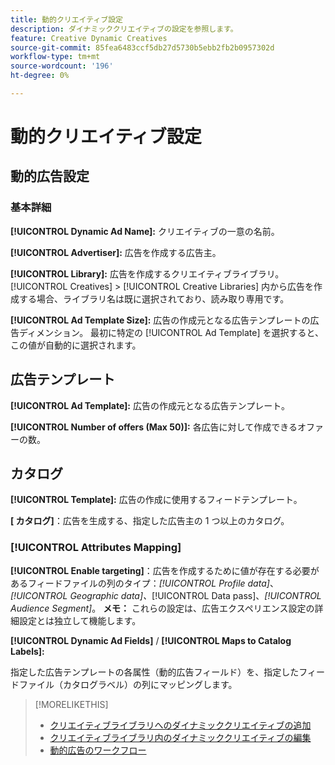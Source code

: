 ```yaml
---
title: 動的クリエイティブ設定
description: ダイナミッククリエイティブの設定を参照します。
feature: Creative Dynamic Creatives
source-git-commit: 85fea6483ccf5db27d5730b5ebb2fb2b0957302d
workflow-type: tm+mt
source-wordcount: '196'
ht-degree: 0%

---
```


# 動的クリエイティブ設定

<!-- add a description -->

<!-- This looks the same for me for either HTML5 type as of 9/24:

## Dynamic ad settings for static HTML5 ads {#dynamic-ad-settings-static-html5}

### Basic Details

**[!UICONTROL Advertiser]:** The advertiser for which to create the ads.

**[!UICONTROL Library]:** The creative library in which to create the ads.

**[!UICONTROL Dynamic Ad Name]:** A unique name for the creative.

**[!UICONTROL Ad Template Size]:** The ad dimensions for the ad template from which to create the ad. If you first select a specific [!UICONTROL Ad Template], then this value is automatically selected.

**[!UICONTROL Ad Template Type]:** The type of ad template from which to create the ad: *[!UICONTROL Static HTML5]* or *[!UICONTROL Dynamic HTML5]*.  If you first select a specific [!UICONTROL Ad Template], then this value is automatically selected.

**[!UICONTROL Ad Template]:** The ad template from which to create the ad.

**[!UICONTROL clickURL]:** A valid landing page URL to which users are redirected when they click the ad.

### [!UICONTROL Attributes Details]

-->

## 動的広告設定 <!-- for dynamic HTML5 ads {#dynamic-ad-settings-dynamic-html5}-->

<!-- add a description -->

### 基本詳細

**[!UICONTROL Dynamic Ad Name]:** クリエイティブの一意の名前。

**[!UICONTROL Advertiser]:** 広告を作成する広告主。

**[!UICONTROL Library]:** 広告を作成するクリエイティブライブラリ。 [!UICONTROL Creatives] > [!UICONTROL Creative Libraries] 内から広告を作成する場合、ライブラリ名は既に選択されており、読み取り専用です。

**[!UICONTROL Ad Template Size]:** 広告の作成元となる広告テンプレートの広告ディメンション。 最初に特定の [!UICONTROL Ad Template] を選択すると、この値が自動的に選択されます。

## 広告テンプレート

**[!UICONTROL Ad Template]:** 広告の作成元となる広告テンプレート。<!-- also an option to upload your own ad template. Need to add the specs for that -->

**[!UICONTROL Number of offers (Max 50)]:** 各広告に対して作成できるオファーの数。<!-- Clarify this: is this the frequency cap (max number of times an ad may be served)? -->

## カタログ

**[!UICONTROL Template]:** 広告の作成に使用するフィードテンプレート。<!-- also an option to upload your own feed template.  Need to add the specs for that -->

**\[ カタログ\]**：広告を生成する、指定した広告主の 1 つ以上のカタログ。<!-- also an option to upload your own catalog (Can't find the Catalog you need? Download a template, create your own, and upload it from your device.). Nneed to add the specs for that -->

### [!UICONTROL Attributes Mapping]

**[!UICONTROL Enable targeting]**：広告を作成するために値が存在する必要があるフィードファイルの列のタイプ：*[!UICONTROL Profile data]*、*[!UICONTROL Geographic data]、*[!UICONTROL Data pass]、*[!UICONTROL Audience Segment]*。  **メモ：** これらの設定は、広告エクスペリエンス設定の詳細設定とは独立して機能します。<!-- Clarify what qualifies for each, and explain more -->

**[!UICONTROL Dynamic Ad Fields]** / **[!UICONTROL Maps to Catalog Labels]:**

指定した広告テンプレートの各属性（動的広告フィールド）を、指定したフィードファイル（カタログラベル）の列にマッピングします。

>[!MORELIKETHIS]
>
>* [ クリエイティブライブラリへのダイナミッククリエイティブの追加 ](creative-add-dynamic.md)
>* [ クリエイティブライブラリ内のダイナミッククリエイティブの編集 ](creative-edit-dynamic.md)
>* [ 動的広告のワークフロー ](/help/creative/introduction/workflow-dynamic-ads.md)
